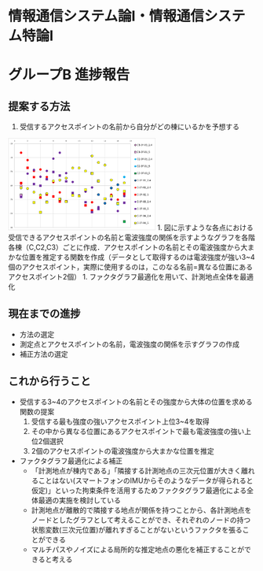# 情報通信システム論Ⅰ・情報通信システム特論Ⅰ 
# グループB 進捗報告

## 提案する方法
1. 受信するアクセスポイントの名前から自分がどの棟にいるかを予想する
<img src="image.png" width="300">
1. 図に示すような各点における受信できるアクセスポイントの名前と電波強度の関係を示すようなグラフを各階各棟（C,C2,C3）ごとに作成．アクセスポイントの名前とその電波強度から大まかな位置を推定する関数を作成（データとして取得するのは電波強度が強い3~4個のアクセスポイント，実際に使用するのは，このなる名前=異なる位置にあるアクセスポイント2個）
1. ファクタグラフ最適化を用いて、計測地点全体を最適化

## 現在までの進捗
- 方法の選定
- 測定点とアクセスポイントの名前，電波強度の関係を示すグラフの作成
- 補正方法の選定
## これから行うこと
- 受信する3~4のアクセスポイントの名前とその強度から大体の位置を求める関数の提案
    1. 受信する最も強度の強いアクセスポイント上位3~4を取得
    1. その中から異なる位置にあるアクセスポイントで最も電波強度の強い上位2個選択
    1. 2個のアクセスポイントの電波強度から大まかな位置を推定
- ファクタグラフ最適化による補正
  - 「計測地点が棟内である」「隣接する計測地点の三次元位置が大きく離れることはない(スマートフォンのIMUからそのようなデータが得られると仮定)」といった拘束条件を活用するためファクタグラフ最適化による全体最適の実施を検討している
  - 計測地点が離散的で隣接する地点が関係を持つことから、各計測地点をノードとしたグラフとして考えることができ、それぞれのノードの持つ状態変数(三次元位置)が離れすぎることがないというファクタを張ることができる
  - マルチパスやノイズによる局所的な推定地点の悪化を補正することができると考える